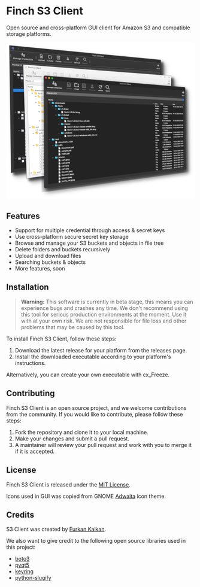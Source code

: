 # Finch S3 Client

Open source and cross-platform GUI client for Amazon S3 and compatible storage platforms.

![img.png](img.png)

## Features

- Support for multiple credential through access & secret keys
- Use cross-platform secure secret key storage
- Browse and manage your S3 buckets and objects in file tree
- Delete folders and buckets recursively
- Upload and download files
- Searching buckets & objects
- More features, soon

## Installation

> **Warning:** This software is currently in beta stage, this means you can experience bugs and crashes any time. 
We don't recommend using this tool for serious production environments at the moment. Use it with at your own risk. 
We are not responsible for file loss and other problems that may be caused by this tool. 


To install Finch S3 Client, follow these steps:

1. Download the latest release for your platform from the releases page. 
2. Install the downloaded executable according to your platform's instructions.
 
Alternatively, you can create your own executable with cx_Freeze.

## Contributing

Finch S3 Client is an open source project, and we welcome contributions from the community. If you would like to contribute, please follow these steps:

1. Fork the repository and clone it to your local machine.
2. Make your changes and submit a pull request.
3. A maintainer will review your pull request and work with you to merge it if it is accepted.

## License
Finch S3 Client is released under the [MIT License](https://github.com/mantis-software-company/finch/blob/main/LICENSE).

Icons used in GUI was copied from GNOME [Adwaita](https://gitlab.gnome.org/GNOME/adwaita-icon-theme) icon theme. 

## Credits
S3 Client was created by [Furkan Kalkan](https://github.com/geekdinazor).

We also want to give credit to the following open source libraries used in this project:

- [boto3](https://pypi.org/project/boto3/)
- [pyqt5](https://pypi.org/project/PyQt5/)
- [keyring](https://pypi.org/project/keyring/)
- [python-slugify](https://pypi.org/project/python-slugify/)